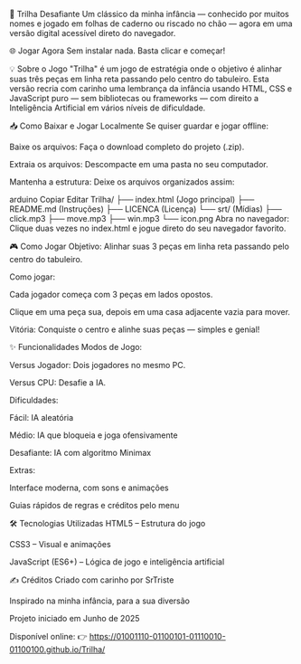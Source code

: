 🎲 Trilha Desafiante
Um clássico da minha infância — conhecido por muitos nomes e jogado em folhas de caderno ou riscado no chão — agora em uma versão digital acessível direto do navegador.

🌐 Jogar Agora
Sem instalar nada. Basta clicar e começar!

💡 Sobre o Jogo
"Trilha" é um jogo de estratégia onde o objetivo é alinhar suas três peças em linha reta passando pelo centro do tabuleiro. Esta versão recria com carinho uma lembrança da infância usando HTML, CSS e JavaScript puro — sem bibliotecas ou frameworks — com direito a Inteligência Artificial em vários níveis de dificuldade.

📥 Como Baixar e Jogar Localmente
Se quiser guardar e jogar offline:

Baixe os arquivos: Faça o download completo do projeto (.zip).

Extraia os arquivos: Descompacte em uma pasta no seu computador.

Mantenha a estrutura: Deixe os arquivos organizados assim:

arduino
Copiar
Editar
Trilha/
├── index.html         (Jogo principal)
├── README.md          (Instruções)
├── LICENCA            (Licença)
└── srt/               (Mídias)
    ├── click.mp3
    ├── move.mp3
    ├── win.mp3
    └── icon.png
Abra no navegador: Clique duas vezes no index.html e jogue direto do seu navegador favorito.

🎮 Como Jogar
Objetivo: Alinhar suas 3 peças em linha reta passando pelo centro do tabuleiro.

Como jogar:

Cada jogador começa com 3 peças em lados opostos.

Clique em uma peça sua, depois em uma casa adjacente vazia para mover.

Vitória: Conquiste o centro e alinhe suas peças — simples e genial!

✨ Funcionalidades
Modos de Jogo:

Versus Jogador: Dois jogadores no mesmo PC.

Versus CPU: Desafie a IA.

Dificuldades:

Fácil: IA aleatória

Médio: IA que bloqueia e joga ofensivamente

Desafiante: IA com algoritmo Minimax

Extras:

Interface moderna, com sons e animações

Guias rápidos de regras e créditos pelo menu

🛠️ Tecnologias Utilizadas
HTML5 – Estrutura do jogo

CSS3 – Visual e animações

JavaScript (ES6+) – Lógica de jogo e inteligência artificial

✍️ Créditos
Criado com carinho por SrTriste

Inspirado na minha infância, para a sua diversão

Projeto iniciado em Junho de 2025

Disponível online:
👉 https://01001110-01100101-01110010-01100100.github.io/Trilha/
